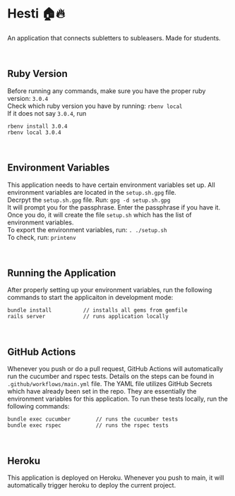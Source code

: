 # Hesti 🏠🔥
An application that connects subletters to subleasers. Made for students.

<br>

## Ruby Version
Before running any commands, make sure you have the proper ruby version: `3.0.4`  
Check which ruby version you have by running: `rbenv local`  
If it does not say `3.0.4`, run 
```
rbenv install 3.0.4
rbenv local 3.0.4
```
<br>

## Environment Variables
This application needs to have certain environment variables set up. All environment variables are located in the `setup.sh.gpg` file.  
Decrpyt the `setup.sh.gpg` file. Run:
`gpg -d setup.sh.gpg`  
It will prompt you for the passphrase. Enter the passphrase if you have it. Once you do, it will create the file `setup.sh` which has the list of environment variables.  
To export the environment variables, run: `. ./setup.sh`  
To check, run: `printenv`

<br>

## Running the Application
After properly setting up your environment variables, run the following commands to start the applicaiton in development mode:
```
bundle install          // installs all gems from gemfile
rails server            // runs application locally
```

<br>

## GitHub Actions
Whenever you push or do a pull request, GitHub Actions will automatically run the cucumber and rspec tests. Details on the steps can be found in `.github/workflows/main.yml` file. The YAML file utilizes GitHub Secrets which have already been set in the repo. They are essentially the environment variables for this application.
To run these tests locally, run the following commands:
```
bundle exec cucumber        // runs the cucumber tests
bundle exec rspec           // runs the rspec tests
```

<br>

## Heroku
This application is deployed on Heroku. Whenever you push to main, it will automatically trigger heroku to deploy the current project.